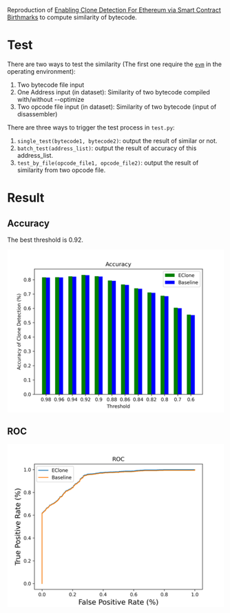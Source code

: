 Reproduction of [Enabling Clone Detection For Ethereum via Smart Contract Birthmarks](https://ieeexplore.ieee.org/document/8813297) to compute similarity of bytecode.



# Test

There are two ways to test the similarity (The first one require the [`evm`](https://geth.ethereum.org/docs/getting-started/installing-geth) in the operating environment):

1. Two bytecode file input
2. One Address input (in dataset): Similarity of two bytecode compiled with/without --optimize
3. Two opcode file input (in dataset): Similarity of two bytecode (input of disassembler)

There are three ways to trigger the test process in `test.py`:

1. `single_test(bytecode1, bytecode2)`: output the result of similar or not.
2. `batch_test(address_list)`: output the result of accuracy of this address_list.
3. `test_by_file(opcode_file1, opcode_file2)`: output the result of similarity from two opcode file.



# Result

## Accuracy

The best threshold is 0.92.

![](./Accuracy_test.png)

## ROC

![](./ROC_test.png)